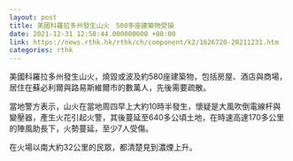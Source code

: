 ```yaml
---
layout: post
title: 美國科羅拉多州發生山火　500多座建築物受損
date: 2021-12-31 12:58:44.000000000 +08:00
link: https://news.rthk.hk/rthk/ch/component/k2/1626720-20211231.htm
categories: rthk
---
```


美國科羅拉多州發生山火，燒毀或波及約580座建築物，包括房屋、酒店與商場，居住在蘇必利爾與路易斯維爾市的數萬人，先後需要疏散。

當地警方表示，山火在當地周四早上大約10時半發生，懷疑是大風吹倒電線杆與變壓器，產生火花引起火警，其後蔓延至640多公頃土地，在時速高達170多公里的陣風助長下，火勢蔓延，至少7人受傷。

在火場以南大約32公里的民眾，都清楚見到濃煙上升。
